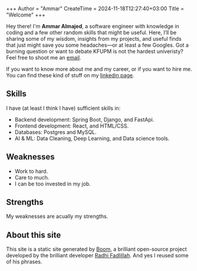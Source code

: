 +++
Author = "Ammar"
CreateTime = 2024-11-18T12:27:40+03:00
Title = "Welcome"
+++

Hey there! I'm **Ammar Almajed**, a software engineer with knowledge in coding and a few other random skills that might be useful. Here, I’ll be sharing some of my wisdom, insights from my projects, and useful finds that just might save you some headaches—or at least a few Googles. Got a burning question or want to debate KFUPM is not the hardest univeristy? Feel free to shoot me an [email](mailto:ammaralmajed7@gmail.com).

If you want to know more about me and my career, or if you want to hire me. You can find these kind of stuff on my [linkedin page](https://www.linkedin.com/in/ammar-almajed/).

## Skills
I have (at least I think I have) sufficient skills in:

* Backend development: Spring Boot, Django, and FastApi.
* Frontend development: React, and HTML/CSS.
* Databases: Postgres and MySQL.
* AI & ML: Data Cleaning, Deep Learning, and Data science tools.

## Weaknesses
* Work to hard.
* Care to much.
* I can be too invested in my job.

## Strengths
My weaknesses are acually my strengths.

## About this site
This site is a static site generated by [Boom](https://github.com/RadhiFadlillah/boom), a brilliant open-source project developed by the brilliant developer [Radhi Fadlillah](https://github.com/RadhiFadlillah). And yes I reused some of his phrases.